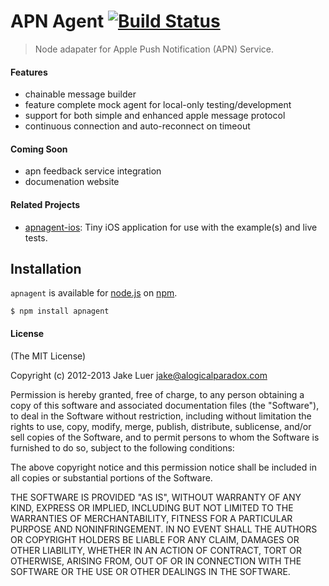 # APN Agent [![Build Status](https://travis-ci.org/logicalparadox/apnagent.png?branch=master)](https://travis-ci.org/logicalparadox/apnagent)

> Node adapater for Apple Push Notification (APN) Service.

#### Features

- chainable message builder
- feature complete mock agent for local-only testing/development
- support for both simple and enhanced apple message protocol
- continuous connection and auto-reconnect on timeout

#### Coming Soon

- apn feedback service integration
- documenation website

#### Related Projects

- [apnagent-ios](https://github.com/logicalparadox/apnagent-ios): Tiny iOS application for use with the example(s) and live tests.

## Installation

`apnagent` is available for [node.js](http://nodejs.org) on [npm](http://npmjs.org).

    $ npm install apnagent

#### License

(The MIT License)

Copyright (c) 2012-2013 Jake Luer <jake@alogicalparadox.com>

Permission is hereby granted, free of charge, to any person obtaining a copy
of this software and associated documentation files (the "Software"), to deal
in the Software without restriction, including without limitation the rights
to use, copy, modify, merge, publish, distribute, sublicense, and/or sell
copies of the Software, and to permit persons to whom the Software is
furnished to do so, subject to the following conditions:

The above copyright notice and this permission notice shall be included in
all copies or substantial portions of the Software.

THE SOFTWARE IS PROVIDED "AS IS", WITHOUT WARRANTY OF ANY KIND, EXPRESS OR
IMPLIED, INCLUDING BUT NOT LIMITED TO THE WARRANTIES OF MERCHANTABILITY,
FITNESS FOR A PARTICULAR PURPOSE AND NONINFRINGEMENT. IN NO EVENT SHALL THE
AUTHORS OR COPYRIGHT HOLDERS BE LIABLE FOR ANY CLAIM, DAMAGES OR OTHER
LIABILITY, WHETHER IN AN ACTION OF CONTRACT, TORT OR OTHERWISE, ARISING FROM,
OUT OF OR IN CONNECTION WITH THE SOFTWARE OR THE USE OR OTHER DEALINGS IN
THE SOFTWARE.
